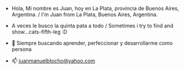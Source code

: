 - Hola, Mi nombre es Juan, hoy en La Plata, provincia de Buenos Aires, Argentina. / I'm Juan from La Plata, Buenos Aires, Argentina.

- A veces le busco la quinta pata a todo / Sometimes i try to find and show...cats-fifth-leg :D 
- 🌱 Siempre buscando aprender, perfeccionar y desarrollarme como persona
- 📫 juanmanuelbtocho@yahoo.com 

<!---
Lukesky7/Lukesky7 is a ✨ special ✨ repository because its `README.md` (this file) appears on your GitHub profile.
You can click the Preview link to take a look at your changes.
--->
